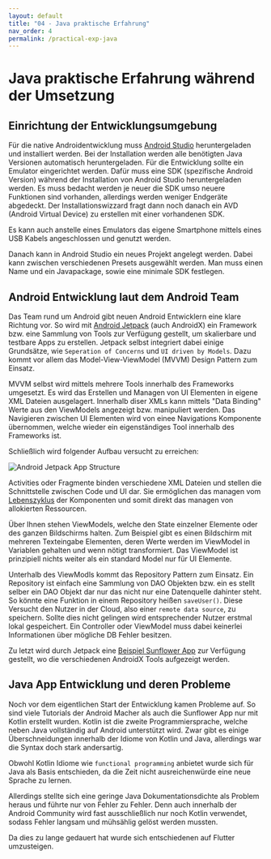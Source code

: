 ```yaml
---
layout: default
title: "04 - Java praktische Erfahrung" 
nav_order: 4
permalink: /practical-exp-java
---
```


# Java praktische Erfahrung während der Umsetzung

## Einrichtung der Entwicklungsumgebung

Für die native Androidentwicklung muss [Android Studio](https://developer.android.com/studio) heruntergeladen und installiert werden.
Bei der Installation werden alle benötigten Java Versionen automatisch heruntergeladen.
Für die Entwicklung sollte ein Emulator eingerichtet werden.
Dafür muss eine SDK (spezifische Android Version) während der Installation von Android Studio heruntergeladen werden.
Es muss bedacht werden je neuer die SDK umso neuere Funktionen sind vorhanden, allerdings werden weniger Endgeräte abgedeckt.
Der Installationswizzard fragt dann noch danach ein AVD (Android Virtual Device) zu erstellen mit einer vorhandenen SDK.

Es kann auch anstelle eines Emulators das eigene Smartphone mittels eines USB Kabels angeschlossen und genutzt werden.

Danach kann in Android Studio ein neues Projekt angelegt werden.
Dabei kann zwischen verschiedenen Presets ausgewählt werden.
Man muss einen Name und ein Javapackage, sowie eine minimale SDK festlegen.

## Android Entwicklung laut dem Android Team

Das Team rund um Android gibt neuen Android Entwicklern eine klare Richtung vor.
So wird mit [Android Jetpack](https://developer.android.com/jetpack) (auch AndroidX) ein Framework bzw. eine Sammlung von Tools zur Verfügung gestellt, um skalierbare und testbare Apps zu erstellen.
Jetpack selbst integriert dabei einige Grundsätze, wie `Seperation of Concerns` und `UI driven by Models`.
Dazu kommt vor allem das Model-View-ViewModel (MVVM) Design Pattern zum Einsatz.

MVVM selbst wird mittels mehrere Tools innerhalb des Frameworks umgesetzt.
Es wird das Erstellen und Managen von UI Elementen in eigene XML Dateien ausgelagert.
Innerhalb diser XMLs kann mittels "Data Binding" Werte aus den ViewModels angezeigt bzw. manipuliert werden.
Das Navigieren zwischen UI Elementen wird von einee Navigations Komponente übernommen, welche wieder ein eigenständiges Tool innerhalb des Frameworks ist.

Schließlich wird folgender Aufbau versucht zu erreichen:

![Android Jetpack App Structure](https://developer.android.com/topic/libraries/architecture/images/final-architecture.png)

Activities oder Fragmente binden verschiedene XML Dateien und stellen die Schnittstelle zwischen Code und UI dar.
Sie ermöglichen das managen vom [Lebenszyklus](https://developer.android.com/guide/components/activities/activity-lifecycle) der Komponenten und somit direkt das managen von allokierten Ressourcen. 

Über Ihnen stehen ViewModels, welche den State einzelner Elemente oder des ganzen Bildschirms halten.
Zum Beispiel gibt es einen Bildschirm mit mehreren Texteingabe Elementen, deren Werte werden im ViewModel in Variablen gehalten und wenn nötigt transformiert.
Das ViewModel ist prinzipiell nichts weiter als ein standard Model nur für UI Elemente.

Unterhalb des ViewModls kommt das Repository Pattern zum Einsatz.
Ein Repository ist einfach eine Sammlung von DAO Objekten bzw. ein es stellt selber ein DAO Objekt dar nur das nicht nur eine Datenquelle dahinter steht.
So könnte eine Funktion in einem Repository heißen `saveUser()`.
Diese Versucht den Nutzer in der Cloud, also einer `remote data source`, zu speichern.
Sollte dies nicht gelingen wird entsprechender Nutzer erstmal lokal gespeichert.
Ein Controller oder ViewModel muss dabei keinerlei Informationen über mögliche DB Fehler besitzen.

Zu letzt wird durch Jetpack eine [Beispiel Sunflower App](https://github.com/android/sunflower) zur Verfügung gestellt, wo die verschiedenen AndroidX Tools aufgezeigt werden.

## Java App Entwicklung und deren Probleme

Noch vor dem eigentlichen Start der Entwicklung kamen Probleme auf.
So sind viele Tutorials der Android Macher als auch die Sunflower App nur mit Kotlin erstellt wurden.
Kotlin ist die zweite Programmiersprache, welche neben Java vollständig auf Android unterstützt wird.
Zwar gibt es einige Überschneidungen innerhalb der Idiome von Kotlin und Java, allerdings war die Syntax doch stark andersartig.

Obwohl Kotlin Idiome wie `functional programming` anbietet wurde sich für Java als Basis entschieden, da die Zeit nicht ausreichenwürde eine neue Sprache zu lernen.

Allerdings stellte sich eine geringe Java Dokumentationsdichte als Problem heraus und führte nur von Fehler zu Fehler.
Denn auch innerhalb der Android Community wird fast ausschließlich nur noch Kotlin verwendet, sodass Fehler langsam und mühsählig gelöst werden mussten.

Da dies zu lange gedauert hat wurde sich entschiedenen auf Flutter umzusteigen.
